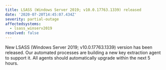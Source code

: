 ```yaml
---
title: LSASS (Windows Server 2019; v10.0.17763.1339) released
date: '2020-07-20T14:45:07.434Z'
severity: partial-outage
affectedsystems:
  - lsass_winserv2019
resolved: false
---
```

New LSASS (Windows Server 2019; v10.0.17763.1339) version has been released. Our automated processes are building a new key extraction agent to support it. All agents should automatically upgrade within the next 5 hours.

<!--- language code: en -->
